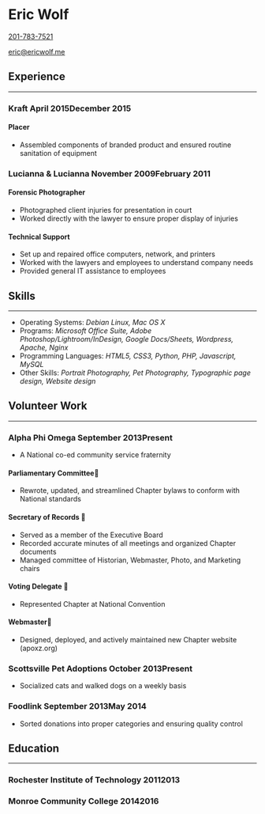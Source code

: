 <style type="css">
h1{
	font-size: 200px; 
}
</style>
# Eric Wolf

[201-783-7521](tel:201-783-7521)

[eric@ericwolf.me](mailto:eric@ericwolf.me)

## Experience
---

### Kraft <time datetime="04-2015">April 2015</time><time datetime="12-2015">December 2015</time>

#### Placer
- Assembled components of branded product and ensured routine sanitation of equipment

### Lucianna & Lucianna <time datetime="11-2009">November 2009</time><time datetime="02-2011">February 2011</time>

#### Forensic Photographer- Photographed client injuries for presentation in court- Worked directly with the lawyer to ensure proper display of injuries
#### Technical Support- Set up and repaired office computers, network, and printers- Worked with the lawyers and employees to understand company needs- Provided general IT assistance to employees

## Skills
---
- Operating Systems: *Debian Linux, Mac OS X*
- Programs: *Microsoft Office Suite, Adobe Photoshop/Lightroom/InDesign, Google Docs/Sheets, Wordpress, Apache, Nginx*
- Programming Languages: *HTML5, CSS3, Python, PHP, Javascript, MySQL*
- Other Skills: *Portrait Photography, Pet Photography, Typographic page design, Website design*

## Volunteer Work
---
### Alpha Phi Omega <time datetime="09-2013">September 2013</time><time>Present</time>
- A National co-ed community service fraternity
#### Parliamentary Committee- Rewrote, updated, and streamlined Chapter bylaws to conform with National standards
#### Secretary of Records - Served as a member of the Executive Board- Recorded accurate minutes of all meetings and organized Chapter documents- Managed committee of Historian, Webmaster, Photo, and Marketing chairs
#### Voting Delegate - Represented Chapter at National Convention
#### Webmaster- Designed, deployed, and actively maintained new Chapter website (apoxz.org)
### Scottsville Pet Adoptions <time datetime="10-2013">October 2013</time><time>Present</time>
- Socialized cats and walked dogs on a weekly basis

### Foodlink <time datetime="09-2013">September 2013</time><time datetime="05-2014">May 2014</time>
- Sorted donations into proper categories and ensuring quality control

## Education
---
### Rochester Institute of Technology <time datetime="2011">2011</time><time datetime="2013">2013</time>
### Monroe Community College <time datetime="2014">2014</time><time datetime="2016">2016</time>
